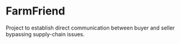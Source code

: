 # FarmFriend
Project to establish direct communication between buyer and seller bypassing  supply-chain issues.
